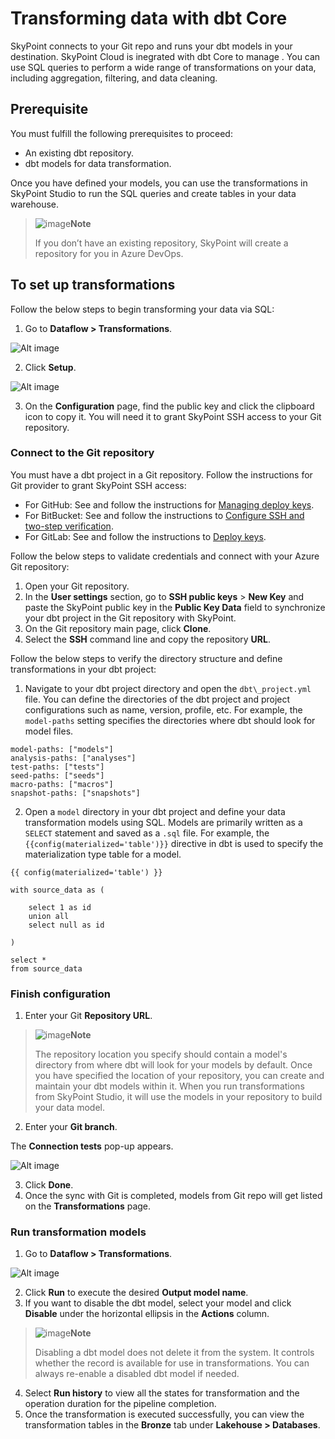 # Transforming data with dbt Core

SkyPoint connects to your Git repo and runs your dbt models in your destination. SkyPoint Cloud is inegrated with dbt Core to manage . You can use SQL queries to perform a wide range of transformations on your data, including aggregation, filtering, and data cleaning.

## Prerequisite

You must fulfill the following prerequisites to proceed:

- An existing dbt repository.
- dbt models for data transformation.

Once you have defined your models, you can use the transformations in SkyPoint Studio to run the SQL queries and create tables in your data warehouse.

> ![image](/doc_snippets/Note_icon.png)**Note** 
> 
> If you don’t have an existing repository, SkyPoint will create a repository for you in Azure DevOps.

## To set up transformations

Follow the below steps to begin transforming your data via SQL:

1. Go to **Dataflow > Transformations**.

![Alt image](/doc_snippets/Transformations.png)

2. Click **Setup**.

![Alt image](/doc_snippets/dbt_configuration.png)

3. On the **Configuration** page, find the public key and click the clipboard icon to copy it. You will need it to grant SkyPoint SSH access to your Git repository.

### Connect to the Git repository

You must have a dbt project in a Git repository. Follow the instructions for Git provider to grant SkyPoint SSH access:

- For GitHub: See and follow the instructions for [Managing deploy keys](https://docs.github.com/en/developers/overview/managing-deploy-keys#deploy-keys).
- For BitBucket: See and follow the instructions to [Configure SSH and two-step verification](https://support.atlassian.com/bitbucket-cloud/docs/configure-ssh-and-two-step-verification/).
- For GitLab: See and follow the instructions to [Deploy keys](https://docs.gitlab.com/ee/user/project/deploy_keys/index.html#project-deploy-keys).

Follow the below steps to validate credentials and connect with your Azure Git repository:

1. Open your Git repository.
2. In the **User settings** section, go to **SSH public keys** > **New Key** and paste the SkyPoint public key in the **Public Key Data** field to synchronize your dbt project in the Git repository with SkyPoint.
3. On the Git repository main page, click **Clone**.
4. Select the **SSH** command line and copy the repository **URL**.

Follow the below steps to verify the directory structure and define transformations in your dbt project:

1. Navigate to your dbt project directory and open the `dbt\_project.yml` file. You can define the directories of the dbt project and project configurations such as name, version, profile, etc. For example, the `model-paths` setting specifies the directories where dbt should look for model files.

```
model-paths: ["models"]
analysis-paths: ["analyses"]
test-paths: ["tests"]
seed-paths: ["seeds"]
macro-paths: ["macros"]
snapshot-paths: ["snapshots"]
```

2. Open a `model` directory in your dbt project and define your data transformation models using SQL. Models are primarily written as a `SELECT` statement and saved as a `.sql` file. For example, the `{{config(materialized='table')}}` directive in dbt is used to specify the materialization type table for a model.

```
{{ config(materialized='table') }}

with source_data as (

    select 1 as id
    union all
    select null as id

)

select *
from source_data
```

### Finish configuration 

1. Enter your Git **Repository URL**. 

> ![image](/doc_snippets/Note_icon.png)**Note** 
> 
> The repository location you specify should contain a model's directory from where dbt will look for your models by default. Once you have specified the location of your repository, you can create and maintain your dbt models within it. When you run transformations from SkyPoint Studio, it will use the models in your repository to build your data model.

2. Enter your **Git branch**.

The **Connection tests** pop-up appears.

![Alt image](/doc_snippets/dbt_ConnectionTest.png)

3. Click **Done**.
4. Once the sync with Git is completed, models from Git repo will get listed on the **Transformations** page.

### Run transformation models

1. Go to **Dataflow > Transformations**.

![Alt image](/doc_snippets/Transformation_Output.png)

2. Click **Run** to execute the desired **Output model name**. 
3. If you want to disable the dbt model, select your model and click **Disable** under the horizontal ellipsis in the **Actions** column.
> ![image](/doc_snippets/Note_icon.png)**Note** 
> 
> Disabling a dbt model does not delete it from the system. It controls whether the record is available for use in transformations. You can always re-enable a disabled dbt model if needed.  
  
4. Select **Run history** to view all the states for transformation and the operation duration for the pipeline completion.  
5. Once the transformation is executed successfully, you can view the transformation tables in the **Bronze** tab under **Lakehouse > Databases**. 
